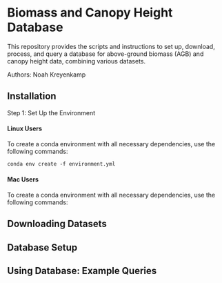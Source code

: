 # Biomass and Canopy Height Database
This repository provides the scripts and instructions to set up, download, process, and query a database for above-ground biomass (AGB) and canopy height data, combining various datasets.

Authors: Noah Kreyenkamp


## Installation

Step 1: Set Up the Environment

#### Linux Users

To create a conda environment with all necessary dependencies, use the following commands:
```markdown
conda env create -f environment.yml
```


#### Mac Users

To create a conda environment with all necessary dependencies, use the following commands:

## Downloading Datasets

## Database Setup

## Using Database: Example Queries
